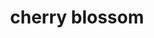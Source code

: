 ---
layout: smileys&emotion
title: cherry blossom
emoji: cherry_blossom
permalink: 🌸.html
image: assets/img/3moji/cherry_blossom.png
---